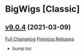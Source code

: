 # BigWigs [Classic]

## [v9.0.4](https://github.com/BigWigsMods/BigWigs_Classic/tree/v9.0.4) (2021-03-09)
[Full Changelog](https://github.com/BigWigsMods/BigWigs_Classic/compare/v9.0.3...v9.0.4) [Previous Releases](https://github.com/BigWigsMods/BigWigs_Classic/releases)

- bump toc  
